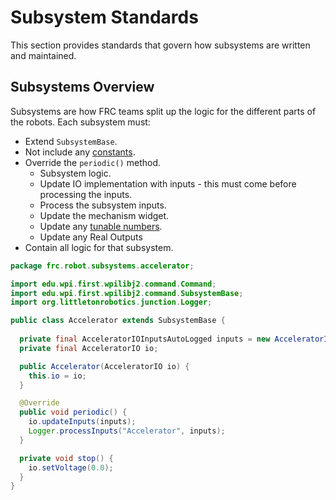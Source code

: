 # Subsystem Standards
This section provides standards that govern how subsystems are written and maintained.

## Subsystems Overview
Subsystems are how FRC teams split up the logic for the different parts of the robots. Each subsystem must:

* Extend ```SubsystemBase```.
* Not include any [constants](constants-standards.md).
* Override the ```periodic()``` method.
    * Subsystem logic.
    * Update IO implementation with inputs - this must come before processing the inputs.
    * Process the subsystem inputs.
    * Update the mechanism widget.
    * Update any [tunable numbers](logging-standards.md).
    * Update any Real Outputs
* Contain all logic for that subsystem.
<!-- * Contain all necessary command factories. -->

<!-- ex. (Accelerator subsystem from FRC 190 2024 robot, Snapback) -->

```java
package frc.robot.subsystems.accelerator;

import edu.wpi.first.wpilibj2.command.Command;
import edu.wpi.first.wpilibj2.command.SubsystemBase;
import org.littletonrobotics.junction.Logger;

public class Accelerator extends SubsystemBase {
  
  private final AcceleratorIOInputsAutoLogged inputs = new AcceleratorIOInputsAutoLogged();
  private final AcceleratorIO io;

  public Accelerator(AcceleratorIO io) {
    this.io = io;
  }

  @Override
  public void periodic() {
    io.updateInputs(inputs);
    Logger.processInputs("Accelerator", inputs);
  }

  private void stop() {
    io.setVoltage(0.0);
  }
}
```
